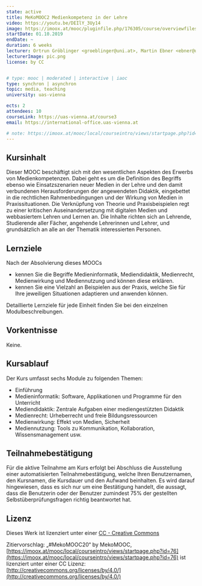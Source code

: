 ```yaml
---
state: active
title: MeKoMOOC2 Medienkompetenz in der Lehre
video: https://youtu.be/DEIlY_3Uy14
image: https://imoox.at/mooc/pluginfile.php/176305/course/overviewfiles/meko.jpg
startDate: 01.10.2019
endDate: ~
duration: 6 weeks
lecturer: Ortrun Gröblinger <groeblinger@uni.at>, Martin Ebner <ebner@uni.at>
lecturerImage: pic.png
license: by CC


# type: mooc | moderated | interactive | iaoc
type: synchron | asynchron
topic: media, teaching
university: uas-vienna

ects: 2
attendees: 10
courseLink: https://uas-vienna.at/course3
email: https://international-office.uas-vienna.at

# note: https://imoox.at/mooc/local/courseintro/views/startpage.php?id=76
---
```

## Kursinhalt

Dieser MOOC beschäftigt sich mit den wesentlichen Aspekten des Erwerbs von Medienkompetenzen. Dabei geht es um die Definition des Begriffs ebenso wie Einsatzszenarien neuer Medien in der Lehre und den damit verbundenen Herausforderungen der angewendeten Didaktik, eingebettet in die rechtlichen Rahmenbedingungen und der Wirkung von Medien in Praxissituationen. Die Verknüpfung von Theorie und Praxisbeispielen regt zu einer kritischen Auseinandersetzung mit digitalen Medien und webbasiertem Lehren und Lernen an. Die Inhalte richten sich an Lehrende, Studierende aller Fächer, angehende Lehrerinnen und Lehrer, und grundsätzlich an alle an der Thematik interessierten Personen.

## Lernziele

Nach der Absolvierung dieses MOOCs

* kennen Sie die Begriffe Medieninformatik, Mediendidaktik, Medienrecht, Medienwirkung und Mediennutzung und können diese erklären.
* kennen Sie eine Vielzahl an Beispielen aus der Praxis, welche Sie für Ihre jeweiligen Situationen adaptieren und anwenden können.

Detaillierte Lernziele für jede Einheit finden Sie bei den einzelnen Modulbeschreibungen.

## Vorkentnisse

Keine.

## Kursablauf

Der Kurs umfasst sechs Module zu folgenden Themen:

* Einführung
* Medieninformatik: Software, Applikationen und Programme für den Unterricht
* Mediendidaktik: Zentrale Aufgaben einer mediengestützten Didaktik
* Medienrecht: Urheberrecht und freie Bildungsressourcen
* Medienwirkung: Effekt von Medien, Sicherheit
* Mediennutzung: Tools zu Kommunikation, Kollaboration, Wissensmanagement usw.

## Teilnahmebestätigung

Für die aktive Teilnahme am Kurs erfolgt bei Abschluss die Ausstellung einer automatisierten Teilnahmebestätigung, welche Ihren Benutzernamen, den Kursnamen, die Kursdauer und den Aufwand beinhalten.
Es wird darauf hingewiesen, dass es sich nur um eine Bestätigung handelt, die aussagt, dass die Benutzerin oder der Benutzer zumindest 75% der gestellten Selbstüberprüfungsfragen richtig beantwortet hat.

## Lizenz

Dieses Werk ist lizenziert unter einer [CC - Creative Commons](http://creativecommons.org/licenses/by/4.0/)

Zitiervorschlag:
„#MekoMOOC20“ by MekoMOOC, [https://imoox.at/mooc/local/courseintro/views/startpage.php?id=76](https://imoox.at/mooc/local/courseintro/views/startpage.php?id=76) ist lizenziert unter einer CC Lizenz: [http://creativecommons.org/licenses/by/4.0/](http://creativecommons.org/licenses/by/4.0/)
